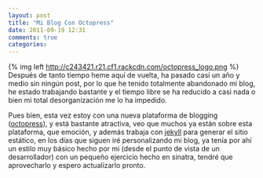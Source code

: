 ```yaml
---
layout: post
title: "Mi Blog Con Octopress"
date: 2011-09-19 12:31
comments: true
categories: 
---
```


{% img left http://c243421.r21.cf1.rackcdn.com/octopress_logo.png %}
Después de tanto tiempo heme aquí de vuelta, ha pasado casi un año y medio sin ningún post, por lo que he tenido totalmente abandonado mi blog, he estado trabajando bastante y el tiempo libre se ha reducido a casi nada o bien mi total desorganización me lo ha impedido.

Pues bien, esta vez estoy con una nueva plataforma de blogging ([octopress](http://octopress.org)), y está bastante atractiva, veo que muchos ya están sobre esta plataforma, que emoción, y además trabaja con [jekyll](https://github.com/mojombo/jekyll) para generar el sitio estático, en los días que siguen iré personalizando mi blog, ya tenía por ahí un estilo muy básico hecho por mi (desde el punto de vista de un desarrollador) con un pequeño ejercicio hecho en sinatra, tendré que aprovecharlo y espero actualizarlo pronto.
